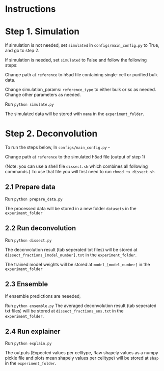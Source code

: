 # Instructions

# Step 1. Simulation 
If simulation is not needed, set `simulated` in `configs/main_config.py` to True, and go to step 2.

If simulation is needed, set `simulated` to False and follow the following steps:

Change path at `reference` to h5ad file containing single-cell or purified bulk data. 

Change simulation_params:
    `reference_type` to either bulk or sc as needed. Change other parameters as needed.

Run `python simulate.py`

The simulated data will be stored with `name` in the `experiment_folder`.

# Step 2. Deconvolution

To run the steps below,
In `configs/main_config.py` - 

Change path at `reference` to the simulated h5ad file (output of step 1)

(Note: you can use a shell file `dissect.sh` which combines all following commands.) To use that file you will first need to run `chmod +x dissect.sh`

## 2.1 Prepare data
Run `python prepare_data.py`

The processed data will be stored in a new folder `datasets` in the `experiment_folder`

## 2.2 Run deconvolution
Run `python dissect.py`

The deconvolution result (tab seperated txt files) will be stored at `dissect_fractions_[model_number].txt` in the `experiment_folder`.

The trained model weights will be stored at `model_[model_number]` in the `experiment_folder`

## 2.3 Ensemble
If ensemble predictions are neeeded, 

Run `python ensemble.py`
The averaged deconvolution result (tab seperated txt files) will be stored at `dissect_fractions_ens.txt` in the `experiment_folder`.

## 2.4 Run explainer

Run `python explain.py`

The outputs (Expected values per celltype, Raw shapely values as a numpy pickle file and plots mean shapely values per celltype) will be stored at `shap` in the `experiment_folder`.



